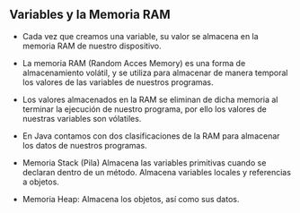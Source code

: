 ## Variables y la Memoria RAM

- Cada vez que creamos una variable, su valor se almacena en la memoria RAM de nuestro dispositivo.

- La memoria RAM (Random Acces Memory) es una forma de almacenamiento volátil, y se utiliza para almacenar de manera temporal los valores de las variables de nuestros programas.

- Los valores almacenados en la RAM se eliminan de dicha memoria al terminar la ejecución de nuestro programa, por ello los valores de nuestras variables son vólatiles.

- En Java contamos con dos clasificaciones de la RAM para almacenar los datos de nuestros programas.

- Memoria Stack (Pila) Almacena las variables primitivas cuando se declaran dentro de un método. Almacena variables locales y referencias a objetos.

- Memoria Heap: Almacena los objetos, así como sus datos.